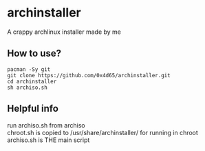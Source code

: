 # archinstaller
A crappy archlinux installer made by me
## How to use?
```
pacman -Sy git
git clone https://github.com/0x4d65/archinstaller.git
cd archinstaller
sh archiso.sh
```
## Helpful info
run archiso.sh from archiso \
chroot.sh is copied to /usr/share/archinstaller/ for running in chroot \
archiso.sh is THE main script
